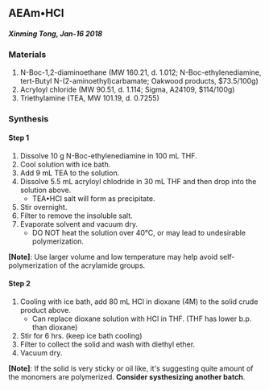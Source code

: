 ## AEAm&bullet;HCl
##### Xinming Tong, Jan-16 2018

### Materials
1. N-Boc-1,2-diaminoethane (MW 160.21, d. 1.012; N-Boc-ethylenediamine, tert-Butyl N-(2-aminoethyl)carbamate; Oakwood products, $73.5/100g)
2. Acryloyl chloride (MW 90.51, d. 1.114; Sigma, A24109, $114/100g)
3. Triethylamine (TEA, MW 101.19, d. 0.7255)

### Synthesis
#### Step 1
1. Dissolve 10 g N-Boc-ethylenediamine in 100 mL THF.
2. Cool solution with ice bath.
3. Add 9 mL TEA to the solution.
4. Dissolve 5.5 mL acryloyl chlodride in 30 mL THF and then drop into the solution above.
    * TEA&bullet;HCl salt will form as precipitate. 
5. Stir overnight.
6. Filter to remove the insoluble salt. 
7. Evaporate solvent and vacuum dry. 
    * DO NOT heat the solution over 40&deg;C, or may lead to undesirable polymerization. 

**[Note]**: Use larger volume and low temperature may help avoid self-polymerization of the acrylamide groups.

#### Step 2
1. Cooling with ice bath, add 80 mL HCl in dioxane (4M) to the solid crude product above.
    * Can replace dioxane solution with HCl in THF. (THF has lower b.p. than dioxane) 
2. Stir for 6 hrs. (keep ice bath cooling)
3. Filter to collect the solid and wash with diethyl ether.
4. Vacuum dry.

**[Note]**: If the solid is very sticky or oil like, it's suggesting quite amount of the monomers are polymerized. **Consider systhesizing another batch**.

